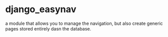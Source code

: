 django_easynav
==============

a module that allows you to manage the navigation, but also create generic pages stored entirely dasn the database.